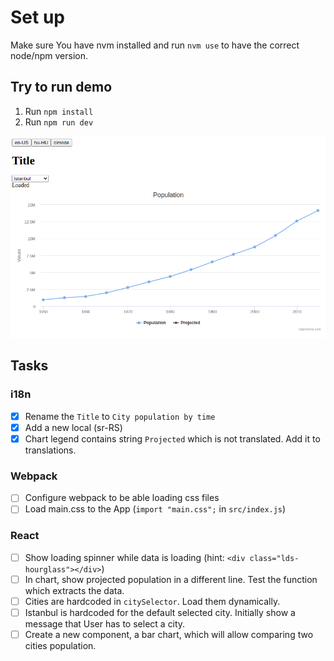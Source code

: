 # Set up

Make sure You have nvm installed and run `nvm use` to have the correct node/npm version.

## Try to run demo

1. Run `npm install`
2. Run `npm run dev`

![Demo page](/docs/app.png)

## Tasks

### i18n

- [x] Rename the `Title` to `City population by time`
- [x] Add a new local (sr-RS)
- [x] Chart legend contains string `Projected` which is not translated. Add it to translations.

### Webpack

- [ ] Configure webpack to be able loading css files
- [ ] Load main.css to the App (`import "main.css";` in `src/index.js`)

### React

- [ ] Show loading spinner while data is loading (hint: `<div class="lds-hourglass"></div>`)
- [ ] In chart, show projected population in a different line. Test the function which extracts the data.
- [ ] Cities are hardcoded in `citySelector`. Load them dynamically.
- [ ] Istanbul is hardcoded for the default selected city. Initially show a message that User has to select a city.
- [ ] Create a new component, a bar chart, which will allow comparing two cities population.

